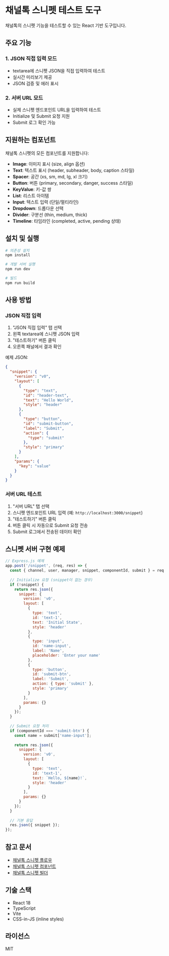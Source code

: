 # 채널톡 스니펫 테스트 도구

채널톡의 스니펫 기능을 테스트할 수 있는 React 기반 도구입니다.

## 주요 기능

### 1. JSON 직접 입력 모드
- textarea에 스니펫 JSON을 직접 입력하여 테스트
- 실시간 미리보기 제공
- JSON 검증 및 에러 표시

### 2. 서버 URL 모드
- 실제 스니펫 엔드포인트 URL을 입력하여 테스트
- Initialize 및 Submit 요청 지원
- Submit 로그 확인 가능

## 지원하는 컴포넌트

채널톡 스니펫의 모든 컴포넌트를 지원합니다:

- **Image**: 이미지 표시 (size, align 옵션)
- **Text**: 텍스트 표시 (header, subheader, body, caption 스타일)
- **Spacer**: 공간 (xs, sm, md, lg, xl 크기)
- **Button**: 버튼 (primary, secondary, danger, success 스타일)
- **KeyValue**: 키-값 쌍
- **List**: 리스트 아이템
- **Input**: 텍스트 입력 (단일/멀티라인)
- **Dropdown**: 드롭다운 선택
- **Divider**: 구분선 (thin, medium, thick)
- **Timeline**: 타임라인 (completed, active, pending 상태)

## 설치 및 실행

```bash
# 의존성 설치
npm install

# 개발 서버 실행
npm run dev

# 빌드
npm run build
```

## 사용 방법

### JSON 직접 입력

1. "JSON 직접 입력" 탭 선택
2. 왼쪽 textarea에 스니펫 JSON 입력
3. "테스트하기" 버튼 클릭
4. 오른쪽 패널에서 결과 확인

예제 JSON:

```json
{
  "snippet": {
    "version": "v0",
    "layout": [
      {
        "type": "text",
        "id": "header-text",
        "text": "Hello World",
        "style": "header"
      },
      {
        "type": "button",
        "id": "submit-button",
        "label": "Submit",
        "action": {
          "type": "submit"
        },
        "style": "primary"
      }
    ],
    "params": {
      "key": "value"
    }
  }
}
```

### 서버 URL 테스트

1. "서버 URL" 탭 선택
2. 스니펫 엔드포인트 URL 입력 (예: `http://localhost:3000/snippet`)
3. "테스트하기" 버튼 클릭
4. 버튼 클릭 시 자동으로 Submit 요청 전송
5. Submit 로그에서 전송된 데이터 확인

## 스니펫 서버 구현 예제

```javascript
// Express.js 예제
app.post('/snippet', (req, res) => {
  const { channel, user, manager, snippet, componentId, submit } = req.body;
  
  // Initialize 요청 (snippet이 없는 경우)
  if (!snippet) {
    return res.json({
      snippet: {
        version: 'v0',
        layout: [
          {
            type: 'text',
            id: 'text-1',
            text: 'Initial State',
            style: 'header'
          },
          {
            type: 'input',
            id: 'name-input',
            label: 'Name',
            placeholder: 'Enter your name'
          },
          {
            type: 'button',
            id: 'submit-btn',
            label: 'Submit',
            action: { type: 'submit' },
            style: 'primary'
          }
        ],
        params: {}
      }
    });
  }
  
  // Submit 요청 처리
  if (componentId === 'submit-btn') {
    const name = submit['name-input'];
    
    return res.json({
      snippet: {
        version: 'v0',
        layout: [
          {
            type: 'text',
            id: 'text-1',
            text: `Hello, ${name}!`,
            style: 'header'
          }
        ],
        params: {}
      }
    });
  }
  
  // 기본 응답
  res.json({ snippet });
});
```

## 참고 문서

- [채널톡 스니펫 플로우](https://developers.channel.io/docs/snippet-flow)
- [채널톡 스니펫 컴포넌트](https://developers.channel.io/docs/snippet-components)
- [채널톡 스니펫 빌더](https://snippet-builder.channel.io/)

## 기술 스택

- React 18
- TypeScript
- Vite
- CSS-in-JS (inline styles)

## 라이선스

MIT
